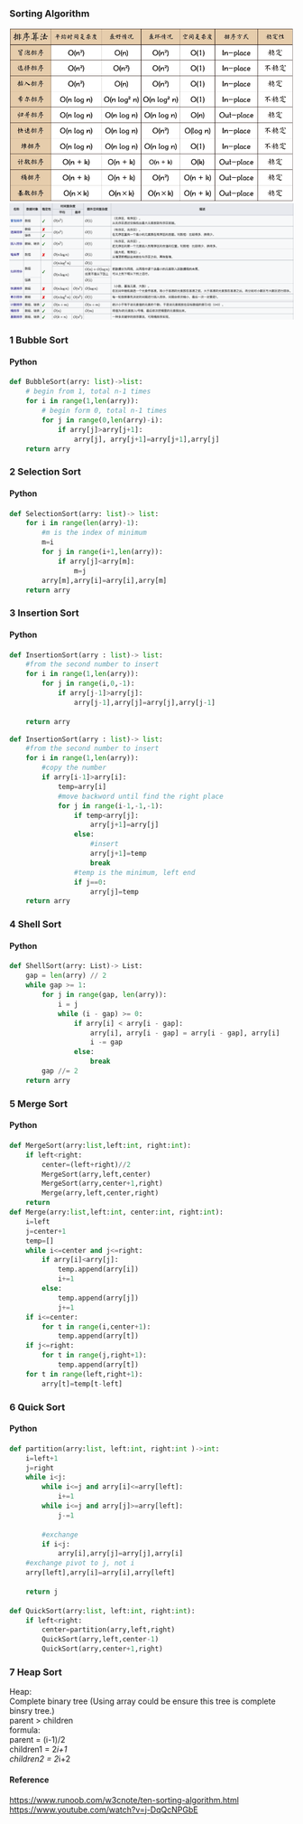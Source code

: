 ### Sorting Algorithm
![title](P01.png)
![title](P02.png)
### 1 Bubble Sort
#### Python
```python
def BubbleSort(arry: list)->list:
    # begin from 1, total n-1 times
    for i in range(1,len(arry)):
        # begin form 0, total n-1 times
        for j in range(0,len(arry)-i):
            if arry[j]>arry[j+1]:
                arry[j], arry[j+1]=arry[j+1],arry[j]    
    return arry
```
### 2 Selection Sort
#### Python
```python
def SelectionSort(arry: list)-> list:
    for i in range(len(arry)-1):
        #m is the index of minimum 
        m=i
        for j in range(i+1,len(arry)):
            if arry[j]<arry[m]:
                m=j
        arry[m],arry[i]=arry[i],arry[m]   
    return arry
```
### 3 Insertion Sort
#### Python
```python
def InsertionSort(arry : list)-> list:
    #from the second number to insert
    for i in range(1,len(arry)):
        for j in range(i,0,-1):
            if arry[j-1]>arry[j]:
                arry[j-1],arry[j]=arry[j],arry[j-1]
                
    return arry
```
```python
def InsertionSort(arry : list)-> list:
    #from the second number to insert
    for i in range(1,len(arry)):
        #copy the number
        if arry[i-1]>arry[i]:
            temp=arry[i]
            #move backword until find the right place
            for j in range(i-1,-1,-1):
                if temp<arry[j]:
                    arry[j+1]=arry[j]
                else:
                    #insert
                    arry[j+1]=temp
                    break
                #temp is the minimum, left end
                if j==0:
                    arry[j]=temp               
    return arry
```
### 4 Shell Sort
#### Python
```python
def ShellSort(arry: List)-> List:
    gap = len(arry) // 2
    while gap >= 1:
        for j in range(gap, len(arry)):
            i = j
            while (i - gap) >= 0:
                if arry[i] < arry[i - gap]:
                    arry[i], arry[i - gap] = arry[i - gap], arry[i]
                    i -= gap
                else:
                    break
        gap //= 2
    return arry
```
### 5 Merge Sort
#### Python
```python
def MergeSort(arry:list,left:int, right:int):
    if left<right:
        center=(left+right)//2
        MergeSort(arry,left,center)
        MergeSort(arry,center+1,right)
        Merge(arry,left,center,right)
    return
def Merge(arry:list,left:int, center:int, right:int):
    i=left
    j=center+1
    temp=[]
    while i<=center and j<=right:
        if arry[i]<arry[j]:
            temp.append(arry[i])
            i+=1
        else:
            temp.append(arry[j])
            j+=1
    if i<=center:
        for t in range(i,center+1):
            temp.append(arry[t])
    if j<=right:
        for t in range(j,right+1):
            temp.append(arry[t])
    for t in range(left,right+1):
        arry[t]=temp[t-left]
```
### 6 Quick Sort
#### Python
```python
def partition(arry:list, left:int, right:int )->int:
    i=left+1
    j=right
    while i<j:
        while i<=j and arry[i]<=arry[left]:
            i+=1
        while i<=j and arry[j]>=arry[left]:
            j-=1
            
        #exchange
        if i<j:
            arry[i],arry[j]=arry[j],arry[i]
    #exchange pivot to j, not i
    arry[left],arry[i]=arry[i],arry[left]
    
    return j

def QuickSort(arry:list, left:int, right:int):
    if left<right:
        center=partition(arry,left,right)
        QuickSort(arry,left,center-1)
        QuickSort(arry,center+1,right)
```
### 7 Heap Sort
Heap:  
Complete binary tree (Using array could be ensure this tree is complete binsry tree.)  
parent > children  
formula:  
parent = (i-1)/2  
children1 = 2*i+1  
children2 = 2*i+2  



#### Reference
https://www.runoob.com/w3cnote/ten-sorting-algorithm.html  
https://www.youtube.com/watch?v=j-DqQcNPGbE
